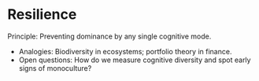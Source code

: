 # Resilience

Principle: Preventing dominance by any single cognitive mode.

- Analogies: Biodiversity in ecosystems; portfolio theory in finance.
- Open questions: How do we measure cognitive diversity and spot early signs of monoculture?
